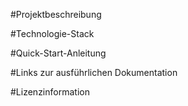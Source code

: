 #Projektbeschreibung

#Technologie-Stack

#Quick-Start-Anleitung

#Links zur ausführlichen Dokumentation

#Lizenzinformation
